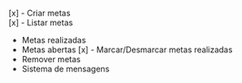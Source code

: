 [x] - Criar metas   
[x] - Listar metas  
 - Metas realizadas
 - Metas abertas 
[x] - Marcar/Desmarcar metas realizadas 
- Remover metas  
- Sistema de mensagens 